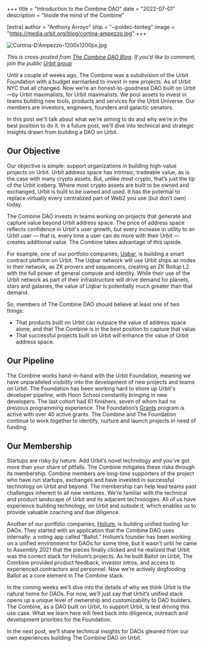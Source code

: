 +++
title = "Introduction to the Combine DAO"
date = "2022-07-01"
description = "Inside the mind of the Combine"

[extra]
author = "Anthony Arroyo"
ship = "~poldec-tonteg"
image = "https://media.urbit.org/blog/cortina-ampezzo.jpg"
+++

![Cortina-D'Ampezzo-1200x1200px.jpg](https://media.urbit.org/blog/cortina-ampezzo.jpg)

_This is cross-posted from [The Combine DAO Blog](https://blog.the-combine.org). If you'd like to comment, join the public [Urbit group](https://urbit.org/groups/~famreb-todmec/the-combine-public)_

Until a couple of weeks ago, The Combine was a subdivision of the Urbit Foundation with a budget earmarked to invest in new projects. As of Urbit NYC that all changed. Now we’re an honest-to-goodness DAO built on Urbit—by Urbit maximalists, for Urbit maximalists. We pool assets to invest in teams building new tools, products and services for the Urbit Universe. Our members are investors, engineers, founders and galactic senators.
 
In this post we'll talk about what we're aiming to do and why we’re in the best position to do it. In a future post, we'll dive into technical and strategic insights drawn from building a DAO on Urbit.
 
## Our Objective

Our objective is simple: support organizations in building high-value projects on Urbit. Urbit address space has intrinsic, tradeable value, as is the case with many crypto assets. But, unlike most crypto, that’s just the tip of the Urbit iceberg. Where most crypto assets are built to be owned and exchanged, Urbit is built to be owned and used. It has the potential to replace virtually every centralized part of Web2 you use (but don’t own) today.
 
The Combine DAO invests in teams working on projects that generate and capture value beyond Urbit address space. The price of address space reflects confidence in Urbit's user growth, but every increase in utility to an Urbit user — that is, every time a user can do more with their Urbit — creates additional value. The Combine takes advantage of this upside.
 
For example, one of our portfolio companies, [Uqbar](https://uqbar.network), is building a smart contract platform on Urbit. The Uqbar network will use Urbit ships as nodes in their network, as ZK provers and sequencers, creating an ZK Rollup L2 with the full power of general compute and identity. While their use of the Urbit network as part of their infrastructure will drive demand for planets, stars and galaxies, the value of Uqbar is potentially much greater than that demand.
 
So, members of The Combine DAO should believe at least one of two things:  
 
- That products built on Urbit can outpace the value of address space alone, and that The Combine is in the best position to capture that value. 
- That successful projects built on Urbit will enhance the value of Urbit address space.
 
## Our Pipeline

The Combine works hand-in-hand with the Urbit Foundation, meaning we have unparalleled visibility into the development of new projects and teams on Urbit. The Foundation has been working hard to shore up Urbit's developer pipeline, with Hoon School constantly bringing in new developers. The last cohort had 61 finishers, seven of whom had no previous programming experience. The Foundation’s [Grants](https://urbit.org/grants) program is active with over 40 active grants. The Combine and The Foundation continue to work together to identify, nurture and launch projects in need of funding.
 
## Our Membership

Startups are risky by nature. Add Urbit’s novel technology and you’ve got more than your share of pitfalls. The Combine mitigates these risks through its membership. Combine members are long-time supporters of the project who have run startups, exchanges and have invested in successful technology on Urbit and beyond. The membership can help lead teams past challenges inherent to all new ventures. We're familiar with the technical and product landscape of Urbit and its adjacent technologies. All of us have experience building technology, on Urbit and outside it, which enables us to provide valuable coaching and due diligence.
 
Another of our portfolio companies, [Holium](https://holium.com), is building unified tooling for DAOs. They started with an application that the Combine DAO uses internally: a voting app called “Ballot.” Holium’s founder has been working on a unified environment for DAOs for some time, but it wasn’t until he came to Assembly 2021 that the pieces finally clicked and he realized that Urbit was the correct stack for Holium’s projects. As he built Ballot on Urbit, The Combine provided product feedback, investor intros, and access to experienced contractors and personnel. Now we’re actively dogfooding Ballot as a core element in The Combine stack.
 
In the coming weeks we’ll dive into the details of why we think Urbit is the natural home for DAOs. For now, we’ll just say that Urbit’s unified stack opens up a unique level of ownership and customizability to DAO builders. The Combine, as a DAO built on Urbit, to support Urbit, is test driving this use case. What we learn here will feed back into diligence, outreach and development priorities for the Foundation. 
 
In the next post, we’ll share technical insights for DAOs gleaned from our own experiences building The Combine DAO on Urbit. 

